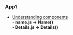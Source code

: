 ### App1
* <a href="https://github.com/dev-kumaresan/react-js/tree/main/virtual-DOM/app1/src">Understanding components</a><br>
        - <b>name.js -> Name()<b><br>
        - <b>Details.js -> Details()
